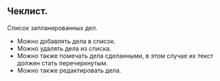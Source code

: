 ## Чеклист.
Список запланированных дел. 
- Можно добавлять дела в список. 
- Можно удалять дела из списка. 
- Можно также помечать дела сделанными, в этом случае их текст должен стать перечеркнутым. 
- Можно также редактировать дела.
